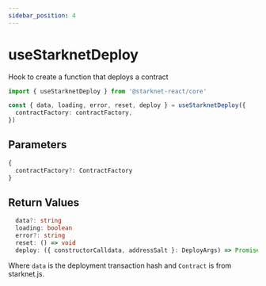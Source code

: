 ```yaml
---
sidebar_position: 4
---
```


# useStarknetDeploy

Hook to create a function that deploys a contract

```typescript
import { useStarknetDeploy } from '@starknet-react/core'

const { data, loading, error, reset, deploy } = useStarknetDeploy({
  contractFactory: contractFactory,
})
```

## Parameters

```typescript
{
  contractFactory?: ContractFactory
}
```

## Return Values

```typescript
  data?: string
  loading: boolean
  error?: string
  reset: () => void
  deploy: ({ constructorCalldata, addressSalt }: DeployArgs) => Promise<Contract | undefined>
```

Where `data` is the deployment transaction hash and `Contract` is from starknet.js.
